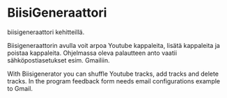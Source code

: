 # BiisiGeneraattori

biisigeneraattori kehitteillä.

Biisigeneraattorin avulla voit arpoa Youtube kappaleita, lisätä kappaleita ja poistaa kappaleita. Ohjelmassa oleva palautteen anto vaatii sähköpostiasetukset esim. Gmailiin.

With Biisigenerator you can shuffle Youtube tracks, add tracks and delete tracks. In the program feedback form needs email configurations example to Gmail.


